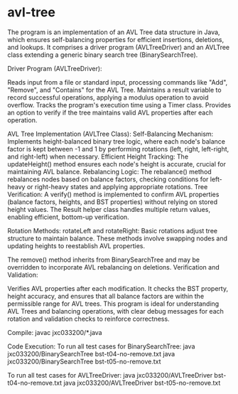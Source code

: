# avl-tree

The program is an implementation of an AVL Tree data structure in Java, which ensures self-balancing properties for efficient insertions, deletions, and lookups. It comprises a driver program (AVLTreeDriver) and an AVLTree class extending a generic binary search tree (BinarySearchTree). 

Driver Program (AVLTreeDriver):

Reads input from a file or standard input, processing commands like "Add", "Remove", and "Contains" for the AVL Tree.
Maintains a result variable to record successful operations, applying a modulus operation to avoid overflow.
Tracks the program's execution time using a Timer class.
Provides an option to verify if the tree maintains valid AVL properties after each operation.

AVL Tree Implementation (AVLTree Class):
Self-Balancing Mechanism: Implements height-balanced binary tree logic, where each node's balance factor is kept between -1 and 1 by performing rotations (left, right, left-right, and right-left) when necessary.
Efficient Height Tracking: The updateHeight() method ensures each node's height is accurate, crucial for maintaining AVL balance.
Rebalancing Logic: The rebalance() method rebalances nodes based on balance factors, checking conditions for left-heavy or right-heavy states and applying appropriate rotations.
Tree Verification: A verify() method is implemented to confirm AVL properties (balance factors, heights, and BST properties) without relying on stored height values. The Result helper class handles multiple return values, enabling efficient, bottom-up verification.

Rotation Methods:
rotateLeft and rotateRight: Basic rotations adjust tree structure to maintain balance. These methods involve swapping nodes and updating heights to reestablish AVL properties.

The remove() method inherits from BinarySearchTree and may be overridden to incorporate AVL rebalancing on deletions.
Verification and Validation:

Verifies AVL properties after each modification. It checks the BST property, height accuracy, and ensures that all balance factors are within the permissible range for AVL trees.
This program is ideal for understanding AVL Trees and balancing operations, with clear debug messages for each rotation and validation checks to reinforce correctness.

Compile: 
javac jxc033200/*.java

Code Execution:
To run all test cases for BinarySearchTree:
java jxc033200/BinarySearchTree bst-t04-no-remove.txt
java jxc033200/BinarySearchTree bst-t05-no-remove.txt

To run all test cases for AVLTreeDriver:
java jxc033200/AVLTreeDriver bst-t04-no-remove.txt
java jxc033200/AVLTreeDriver bst-t05-no-remove.txt

